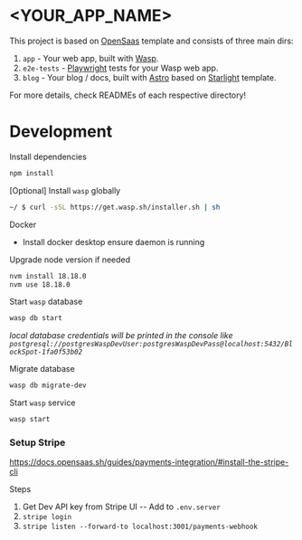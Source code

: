 # <YOUR_APP_NAME>

This project is based on [OpenSaas](https://opensaas.sh) template and consists of three main dirs:

1. `app` - Your web app, built with [Wasp](https://wasp-lang.dev).
2. `e2e-tests` - [Playwright](https://playwright.dev/) tests for your Wasp web app.
3. `blog` - Your blog / docs, built with [Astro](https://docs.astro.build) based on [Starlight](https://starlight.astro.build/) template.

For more details, check READMEs of each respective directory!

# Development

Install dependencies
```sh
npm install
```

[Optional] Install `wasp` globally
```sh
~/ $ curl -sSL https://get.wasp.sh/installer.sh | sh
```

Docker
- Install docker desktop ensure daemon is running

Upgrade node version if needed
```sh
nvm install 18.18.0
nvm use 18.18.0
```

Start `wasp` database
```sh
wasp db start
```
*local database credentials will be printed in the console like `postgresql://postgresWaspDevUser:postgresWaspDevPass@localhost:5432/BlockSpot-1fa0f53b02`*

Migrate database
```sh
wasp db migrate-dev
```

Start `wasp` service
```sh
wasp start 
```

### Setup Stripe
https://docs.opensaas.sh/guides/payments-integration/#install-the-stripe-cli

Steps
1. Get Dev API key from Stripe UI -- Add to `.env.server`
2. `stripe login`
3. `stripe listen --forward-to localhost:3001/payments-webhook`
